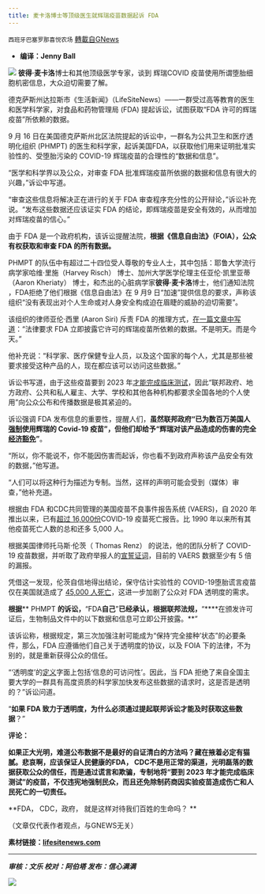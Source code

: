 ```yaml
---
title: 麦卡洛博士等顶级医生就辉瑞疫苗数据起诉 FDA
---
```

`西班牙巴塞罗那喜悦农场` [轉載自GNews](https://gnews.org/zh-hans/1594626/)

- **编译：Jenny Ball**


![](https://assets.gnews.org/wp-content/uploads/2021/10/tempsnip330.png)
**彼得·麦卡洛**博士和其他顶级医学专家，谈到 辉瑞COVID 疫苗使用所谓堕胎细胞机密信息，大众迫切需要了解。


德克萨斯州达拉斯市《生活新闻》（LifeSiteNews）——一群受过高等教育的医生和医学科学家，对食品和药物管理局 (FDA) 提起诉讼，试图获取“FDA 许可的辉瑞疫苗”所依赖的数据。

9 月 16 日在美国德克萨斯州北区法院提起的诉讼中，一群名为公共卫生和医疗透明化组织 (PHMPT) 的医生和科学家，起诉美国FDA，以获取他们用来证明批准实验性的、受堕胎污染的 COVID-19 辉瑞疫苗的合理性的“数据和信息”。

“医学和科学界以及公众，对审查 FDA 批准辉瑞疫苗所依据的数据和信息有很大的兴趣，”诉讼中写道。

“审查这些信息将解决正在进行的关于 FDA 审查程序充分性的公开辩论，”诉讼补充说。“发布这些数据还应该证实 FDA 的结论，即辉瑞疫苗是安全有效的，从而增加对辉瑞疫苗的信心。”

由于 FDA 是一个政府机构，该诉讼提醒法院，**根据《信息自由法》（FOIA），公众有权获取和审查 FDA 的所有数据。**

PHMPT 的队伍中有超过二十四位受人尊敬的专业人士，其中包括：耶鲁大学流行病学家哈维·里施（Harvey Risch） 博士、加州大学医学伦理主任亚伦·凯里亚蒂（Aaron Kheriaty） 博士，和杰出的心脏病学家**彼得·麦卡洛**博士，他们通知法院 ，FDA拒绝了他们根据《信息自由法》在 9 月9 日“加速”提供信息的要求，声称该组织“没有表现出对个人生命或对人身安全构成迫在眉睫的威胁的迫切需要”。

该组织的律师亚伦·西里 (Aaron Siri) 斥责 FDA 的推理方式，[在一篇文章中写道](https://aaronsiri.substack.com/p/scientists-sue-the-fda-for-data-it)：“法律要求 FDA 立即披露它许可的辉瑞疫苗所依赖的数据。不是明天。而是今天。”

他补充说：“科学家、医疗保健专业人员，以及这个国家的每个人，尤其是那些被要求接受这种产品的人，现在都应该可以访问这些数据。”

诉讼书写道，由于这些疫苗要到 2023 年[才能完成临床测试](https://clinicaltrials.gov/ct2/show/NCT04368728?term=NCT04368728&amp;draw=2&amp;rank=1)，因此“联邦政府、地方政府、公共和私人雇主、大学、学校和其他各种机构都要求全国各地的个人使用”向公众公布和传播数据是极其紧迫的。

诉讼强调 FDA 发布信息的重要性，提醒人们，**虽然联邦政府“已为数百万美国人**[**强制**](https://www.whitehouse.gov/covidplan/)**使用辉瑞的 Covid-19 疫苗”，但他们却给予“辉瑞对该产品造成的伤害的完全**[**经济豁免**](https://www.phe.gov/Preparedness/legal/prepact/Pages/default.aspx)**”**。

“所以，你不能说不，你不能因伤害而起诉，你也看不到政府声称该产品安全有效的数据，”他写道。

“人们可以将这种行为描述为专制。当然，这样的声明可能会受到（媒体）审查，”他补充道。

根据由 FDA 和CDC共同管理的美国疫苗不良事件报告系统 (VAERS)，自 2020 年推出以来，已有[超过 16,000份](https://vaersanalysis.info/2021/10/08/vaers-summary-for-covid-19-vaccines-through-10-1-2021/)COVID-19 疫苗死亡报告。比 1990 年以来所有其他疫苗死亡人数的总和还多 5,000 人。

根据美国律师托马斯·伦茨（ Thomas Renz） 的说法，他的团队分析了 COVID-19 疫苗数据，并听取了政府举报人的[宣誓证词](https://www.lifesitenews.com/news/attorney-45k-deaths-from-coronavirus-vaccines-a-conservative-estimate/)，目前的 VAERS 数据至少有 5 倍的漏报。

凭借这一发现，伦茨自信地得出结论，保守估计实验性的 COVID-19堕胎谎言疫苗仅在美国就造成了 [45,000 人死亡](https://www.lifesitenews.com/news/attorney-45k-deaths-from-coronavirus-vaccines-a-conservative-estimate/)，这进一步加剧了公众对 FDA 透明度的需求。

**根据**** PHMPT ****的诉讼，****“FDA****自己****”****已经承认，根据联邦法规，****“****在颁发许可证后，生物制品文件中的以下数据和信息可立即公开披露。**”

该诉讼称，根据规定，第三次加强注射可能成为“保持‘完全接种’状态”的必要条件，那么，FDA 应遵循他们自己关于透明度的协议，以及 FOIA 下的法律，不为别的，就是重新获得公众的信任。

“‘透明度’的[定义](https://www.merriam-webster.com/dictionary/transparent)字面上包括‘信息的可访问性’。因此，当 FDA 拒绝了来自全国主要大学的一群具有高度资质的科学家加快发布这些数据的请求时，这是否是透明的？”诉讼问道。

“**如果 FDA 致力于透明度，为什么必须通过提起联邦诉讼才能及时获取这些数据**？”

**评论：**

**如果正大光明，难道公布数据不是最好的自证清白的方法吗？藏在掖着必定有猫腻。悲哀啊，应该保证人民健康的FDA， CDC不是用正常的渠道，光明磊落的数据获取公众的信任，而是通过谎言和欺骗，专制地将“要到 2023 年才能完成临床测试”的疫苗，不仅违宪地强制民众，而且还免除制药商因实验疫苗造成伤亡和人民死亡的一切责任。**

**FDA， CDC，政府， 就是这样对待我们百姓的生命吗？ **

（文章仅代表作者观点，与GNEWS无关）

**素材链接：[lifesitenews.com](https://www.lifesitenews.com/news/top-doctors-and-scientists-sue-the-fda-to-obtain-the-data-used-to-approve-pfizer-jab/)**

* * *

***审核：文乐
校对：阿伯塔
发布：信心满满***

![](https://assets.gnews.org/wp-content/uploads/2021/10/GNEWS_CH.-1-1.jpeg)
